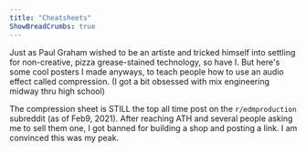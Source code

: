 ```yaml
---
title: "Cheatsheets"
ShowBreadCrumbs: true
---
```


Just as Paul Graham wished to be an artiste and tricked himself into settling for non-creative, pizza grease-stained technology, so have I.
But here's some cool posters I made anyways, to teach people how to use an audio effect called compression. (I got a bit obsessed with mix engineering midway thru high school)

The compression sheet is STILL the top all time post on the `r/edmproduction` subreddit (as of Feb9, 2021). After reaching ATH and several people asking me to sell them one, I got banned for building a shop and posting a link. I am convinced this was my peak.

<imgs>
